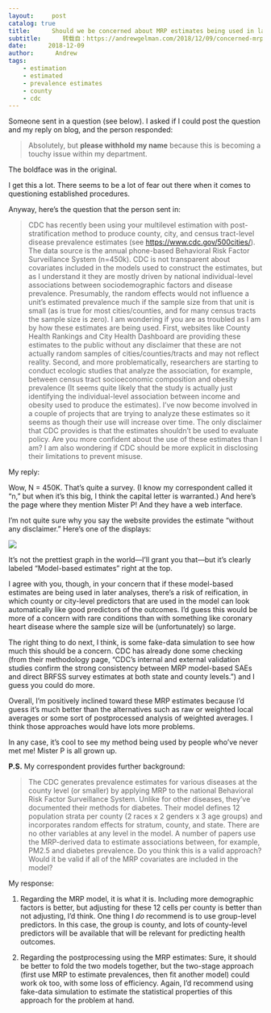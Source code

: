 ```yaml
---
layout:     post
catalog: true
title:      Should we be concerned about MRP estimates being used in later analyses?  Maybe.  I recommend checking using fake-data simulation.
subtitle:      转载自：https://andrewgelman.com/2018/12/09/concerned-mrp-estimates-used-later-analyses-maybe-recommend-checking-using-fake-data-simulation/
date:      2018-12-09
author:      Andrew
tags:
    - estimation
    - estimated
    - prevalence estimates
    - county
    - cdc
---
```





Someone sent in a question (see below). I asked if I could post the question and my reply on blog, and the person responded:

> Absolutely, but **please withhold my name** because this is becoming a touchy issue within my department.

The boldface was in the original.

I get this a lot. There seems to be a lot of fear out there when it comes to questioning established procedures.

Anyway, here’s the question that the person sent in:

> CDC has recently been using your multilevel estimation with post-stratification method to produce county, city, and census tract-level disease prevalence estimates (see https://www.cdc.gov/500cities/). The data source is the annual phone-based Behavioral Risk Factor Surveillance System (n=450k). CDC is not transparent about covariates included in the models used to construct the estimates, but as I understand it they are mostly driven by national individual-level associations between sociodemographic factors and disease prevalence. Presumably, the random effects would not influence a unit’s estimated prevalence much if the sample size from that unit is small (as is true for most cities/counties, and for many census tracts the sample size is zero).
I am wondering if you are as troubled as I am by how these estimates are being used. First, websites like County Health Rankings and City Health Dashboard are providing these estimates to the public without any disclaimer that these are not actually random samples of cities/counties/tracts and may not reflect reality. Second, and more problematically, researchers are starting to conduct ecologic studies that analyze the association, for example, between census tract socioeconomic composition and obesity prevalence (It seems quite likely that the study is actually just identifying the individual-level association between income and obesity used to produce the estimates).
I’ve now become involved in a couple of projects that are trying to analyze these estimates so it seems as though their use will increase over time. The only disclaimer that CDC provides is that the estimates shouldn’t be used to evaluate policy.
Are you more confident about the use of these estimates than I am? I am also wondering if CDC should be more explicit in disclosing their limitations to prevent misuse.

My reply:

Wow, N = 450K. That’s quite a survey. (I know my correspondent called it “n,” but when it’s this big, I think the capital letter is warranted.) And here’s the page where they mention Mister P! And they have a web interface.

I’m not quite sure why you say the website provides the estimate “without any disclaimer.” Here’s one of the displays:

![](https://andrewgelman.com/wp-content/uploads/2018/06/Screen-Shot-2018-06-09-at-12.56.37-AM-1024x718.png)


It’s not the prettiest graph in the world—I’ll grant you that—but it’s clearly labeled “Model-based estimates” right at the top.

I agree with you, though, in your concern that if these model-based estimates are being used in later analyses, there’s a risk of reification, in which county or city-level predictors that are used in the model can look automatically like good predictors of the outcomes. I’d guess this would be more of a concern with rare conditions than with something like coronary heart disease where the sample size will be (unfortunately) so large.

The right thing to do next, I think, is some fake-data simulation to see how much this should be a concern. CDC has already done some checking (from their methodology page, “CDC’s internal and external validation studies confirm the strong consistency between MRP model-based SAEs and direct BRFSS survey estimates at both state and county levels.”) and I guess you could do more.

Overall, I’m positively inclined toward these MRP estimates because I’d guess it’s much better than the alternatives such as raw or weighted local averages or some sort of postprocessed analysis of weighted averages. I think those approaches would have lots more problems.

In any case, it’s cool to see my method being used by people who’ve never met me! Mister P is all grown up.

**P.S.** My correspondent provides further background:

> The CDC generates prevalence estimates for various diseases at the county level (or smaller) by applying MRP to the national Behavioral Risk Factor Surveillance System. Unlike for other diseases, they’ve documented their methods for diabetes. Their model defines 12 population strata per county (2 races x 2 genders x 3 age groups) and incorporates random effects for stratum, county, and state. There are no other variables at any level in the model.
A number of papers use the MRP-derived data to estimate associations between, for example, PM2.5 and diabetes prevalence. Do you think this is a valid approach? Would it be valid if all of the MRP covariates are included in the model?

My response:

1. Regarding the MRP model, it is what it is. Including more demographic factors is better, but adjusting for these 12 cells per county is better than not adjusting, I’d think. One thing I *do* recommend is to use group-level predictors. In this case, the group is county, and lots of county-level predictors will be available that will be relevant for predicting health outcomes.

2. Regarding the postprocessing using the MRP estimates: Sure, it should be better to fold the two models together, but the two-stage approach (first use MRP to estimate prevalences, then fit another model) could work ok too, with some loss of efficiency. Again, I’d recommend using fake-data simulation to estimate the statistical properties of this approach for the problem at hand.



